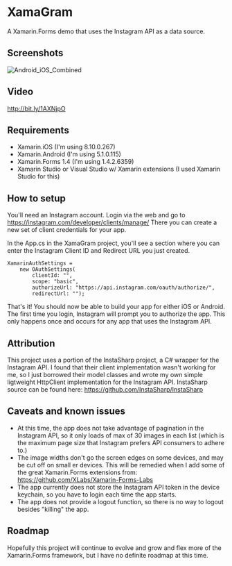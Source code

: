 # XamaGram
A Xamarin.Forms demo that uses the Instagram API as a data source.

## Screenshots
![Android_iOS_Combined](https://rawgit.com/jsauve/XamaGram/master/screenshots/Android_iOS_combined.png)

## Video
http://bit.ly/1AXNjpO

## Requirements
* Xamarin.iOS (I'm using 8.10.0.267)
* Xamarin.Android (I'm using 5.1.0.115)
* Xamarin.Forms 1.4 (I'm using 1.4.2.6359)
* Xamarin Studio or Visual Studio w/ Xamarin extensions (I used Xamarin Studio for this)

## How to setup
You'll need an Instagram account. Login via the web and go to https://instagram.com/developer/clients/manage/
There you can create a new set of client credentials for your app.

In the App.cs in the XamaGram project, you'll see a section where you can enter the Instagram Client ID and Redirect URL you just created.

    XamarinAuthSettings = 
        new OAuthSettings(
            clientId: "",
            scope: "basic",
            authorizeUrl: "https://api.instagram.com/oauth/authorize/",
            redirectUrl: "");
            
That's it! You should now be able to build your app for either iOS or Android. The first time you login, Instagram will prompt you to authorize the app. This only happens once and occurs for any app that uses the Instagram API.

## Attribution
This project uses a portion of the InstaSharp project, a C# wrapper for the Instagram API. I found that their client implementation wasn't working for me, so I just borrowed their model classes and wrote my own simple ligtweight HttpClient implementation for the Instagram API. InstaSharp source can be found here: https://github.com/InstaSharp/InstaSharp

## Caveats and known issues
* At this time, the app does not take advantage of pagination in the Instagram API, so it only loads of max of 30 images in each list (which is the maximum page size that Instagram prefers API consumers to adhere to.)
* The image widths don't go the screen edges on some devices, and may be cut off on small er devices. This will be remedied when I add some of the great Xamarin.Forms extensions from: https://github.com/XLabs/Xamarin-Forms-Labs
* The app currently does not store the Instagram API token in the device keychain, so you have to login each time the app starts.
* The app does not provide a logout function, so there is no way to logout besides "killing" the app.

## Roadmap
Hopefully this project will continue to evolve and grow and flex more of the Xamarin.Forms framework, but I have no definite roadmap at this time.
